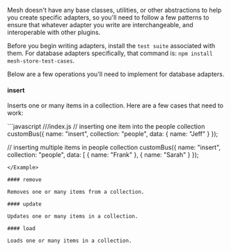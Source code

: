 Mesh doesn't have any base classes, utilities, or other abstractions to help you create specific adapters, so
you'll need to follow a few patterns to ensure that whatever adapter you write are interchangeable, and interoperable with other plugins. <br />

Before you begin writing adapters, install the `test suite` associated with them. For database adapters specifically, that command is: `npm install mesh-store-test-cases`. <br />

Below are a few operations you'll need to implement for database adapters.

#### insert

Inserts one or many items in a collection. Here are a few cases that need to work:

<Example runnable="false">
  ```javascript
  ///index.js
  // inserting one item into the people collection
  customBus({ name: "insert", collection: "people", data: { name: "Jeff" } });

  // inserting multiple items in people collection
  customBus({ name: "insert", collection: "people", data: [
    { name: "Frank" },
    { name: "Sarah" }
  });
  ```
</Example>

#### remove

Removes one or many items from a collection.

#### update

Updates one or many items in a collection.

#### load

Loads one or many items in a collection.
